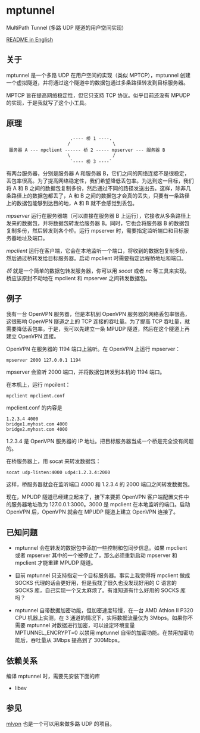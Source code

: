 # mptunnel
MultiPath Tunnel (多路 UDP 隧道的用户空间实现)

[README in English](README.md)

## 关于

mptunnel 是一个多路 UDP 在用户空间的实现（类似 MPTCP），mptunnel 创建一个虚拟隧道，并将通过这个隧道中的数据包通过多条路径转发到目标服务器。

MPTCP 旨在提高网络稳定性，但它只支持 TCP 协议。似乎目前还没有 MPUDP 的实现，于是我就写了这个小工具。

## 原理

```
                        .---- 桥 1 ----.
                       /                \
 服务器 A --- mpclient ------ 桥 2 ----- mpserver --- 服务器 B
                       \                /
                        `---- 桥 3 ----`
```

有两台服务器，分别是服务器 A 和服务器 B，它们之间的网络连接不是很稳定，丢包率很高。为了提高网络稳定性，我们希望降低丢包率。为达到这一目标，我们将 A 和 B 之间的数据包复制多份，然后通过不同的路径发送出去。这样，除非几条路径上的数据包都丢了，A 和 B 之间的数据包才会真的丢失，只要有一条路径上的数据包能够到达目的地，A 和 B 就不会感觉到丢包。

_mpserver_ 运行在服务器端（可以直接在服务器 B 上运行），它接收从多条路径上发来的数据包，并将数据包转发给服务器 B。同时，它也会将服务器 B 的数据包复制多份，然后转发到各个桥。运行 mpserver 时，需要指定监听端口和目标服务器地址及端口。

_mpclient_ 运行在客户端，它会在本地监听一个端口，将收到的数据包复制多份，然后通过桥转发给目标服务器。启动 mpclient 时需要指定远程桥地址和端口。

_桥_ 就是一个简单的数据包转发服务器，你可以用 _socat_ 或者 _nc_ 等工具来实现。桥应该原封不动地在 mpclient 和 mpserver 之间转发数据包。


## 例子

我有一台 OpenVPN 服务器，但是本机到 OpenVPN 服务器的网络丢包率很高，这很影响 OpenVPN 隧道之上的 TCP 连接的吞吐量。为了提高 TCP 吞吐量，就需要降低丢包率。于是，我可以先建立一条 MPUDP 隧道，然后在这个隧道上再建立 OpenVPN 连接。

OpenVPN 在服务器的 1194 端口上监听。在 OpenVPN 上运行 mpserver：

```
mpserver 2000 127.0.0.1 1194
```

mpserver 会监听 2000 端口，并将数据包转发到本机的 1194 端口。


在本机上，运行 mpcilent：

```
mpclient mpclient.conf
```

mpclient.conf 的内容是

```
1.2.3.4 4000
bridge1.myhost.com 4000
bridge2.myhost.com 4000
```

1.2.3.4 是 OpenVPN 服务器的 IP 地址。把目标服务器当成一个桥是完全没有问题的。

在桥服务器上，用 socat 来转发数据包：

```
socat udp-listen:4000 udp4:1.2.3.4:2000
```

这样，桥服务器就会在监听端口 4000 和 1.2.3.4 的 2000 端口之间转发数据包。

现在，MPUDP 隧道已经建立起来了，接下来要把 OpenVPN 客户端配置文件中的服务器地址改为 127.0.0.1:3000。3000 是 mpclient 在本地监听的端口。启动 OpenVPN 后，OpenVPN 就会在 MPUDP 隧道上建立 OpenVPN 连接了。


## 已知问题

* mptunnel 会在转发的数据包中添加一些控制和包同步信息。如果 mpclient 或者 mpserver 其中的一个被停止了，那么必须重新启动 mpserver 和 mpclient 才能重建 MPUDP 隧道。

* 目前 mptunnel 只支持指定一个目标服务器。事实上我觉得将 mpclient 做成 SOCKS 代理的话会更好用，但是我找了很久也没发现好用的 C 语言的 SOCKS 库，自己实现一个又太麻烦了。有谁知道有什么好用的 SOCKS 库吗？

* mptunnel 自带数据加密功能，但加密速度较慢，在一台 AMD Athlon II P320 CPU 机器上实测，在 3 通道的情况下，实际数据流量仅为 3Mbps。如果你不需要 mptunnel 对数据进行加密，可以设定环境变量 MPTUNNEL_ENCRYPT=0 以禁用 mptunnel 自带的加密功能。在禁用加密功能后，吞吐量从 3Mbps 提高到了 300Mbps。

## 依赖关系

编译 mptunnel 时，需要先安装下面的库

* libev

## 参见

[mlvpn](https://github.com/zehome/MLVPN/) 也是一个可以用来做多路 UDP 的项目。
